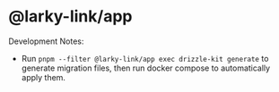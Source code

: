 # @larky-link/app

Development Notes:

<!-- TODO: [Documentation] -->

- Run `pnpm --filter @larky-link/app exec drizzle-kit generate` to generate migration files, then run docker compose to automatically apply them.
